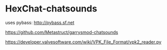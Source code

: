 # HexChat-chatsounds
uses pybass: http://pybass.sf.net

https://github.com/Metastruct/garrysmod-chatsounds

https://developer.valvesoftware.com/wiki/VPK_File_Format/vpk2_reader.py

